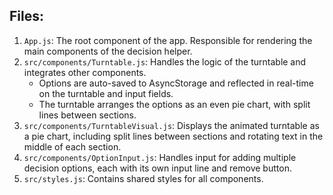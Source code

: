 ## Files:
1. `App.js`: The root component of the app. Responsible for rendering the main components of the decision helper.
2. `src/components/Turntable.js`: Handles the logic of the turntable and integrates other components.
   - Options are auto-saved to AsyncStorage and reflected in real-time on the turntable and input fields.
   - The turntable arranges the options as an even pie chart, with split lines between sections.
3. `src/components/TurntableVisual.js`: Displays the animated turntable as a pie chart, including split lines between sections and rotating text in the middle of each section.
4. `src/components/OptionInput.js`: Handles input for adding multiple decision options, each with its own input line and remove button.
5. `src/styles.js`: Contains shared styles for all components.
